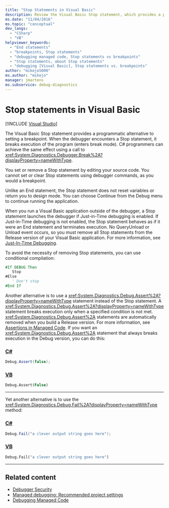 ```yaml
---
title: "Stop Statements in Visual Basic"
description: Review the Visual Basic Stop statement, which provides a programmatic alternative to setting a breakpoint in Visual Studio.
ms.date: "11/04/2016"
ms.topic: "conceptual"
dev_langs:
  - "CSharp"
  - "VB"
helpviewer_keywords:
  - "End statements"
  - "breakpoints, Stop statements"
  - "debugging managed code, Stop statements vs breakpoints"
  - "Stop statements, about Stop statements"
  - "debugging [Visual Basic], Stop statements vs. breakpoints"
author: "mikejo5000"
ms.author: "mikejo"
manager: jmartens
ms.subservice: debug-diagnostics
---
```

# Stop statements in Visual Basic

 [!INCLUDE [Visual Studio](~/includes/applies-to-version/vs-windows-only.md)]

The Visual Basic Stop statement provides a programmatic alternative to setting a breakpoint. When the debugger encounters a Stop statement, it breaks execution of the program (enters break mode). C# programmers can achieve the same effect using a call to <xref:System.Diagnostics.Debugger.Break%2A?displayProperty=nameWithType>.

You set or remove a Stop statement by editing your source code. You cannot set or clear Stop statements using debugger commands, as you would a breakpoint.

Unlike an End statement, the Stop statement does not reset variables or return you to design mode. You can choose Continue from the Debug menu to continue running the application.

When you run a Visual Basic application outside of the debugger, a Stop statement launches the debugger if Just-in-Time debugging is enabled. If Just-in-Time debugging is not enabled, the Stop statement behaves as if it were an End statement and terminates execution. No QueryUnload or Unload event occurs, so you must remove all Stop statements from the Release version of your Visual Basic application. For more information, see [Just-In-Time Debugging](just-in-time-debugging-in-visual-studio.md).

 To avoid the necessity of removing Stop statements, you can use conditional compilation:

```vb
#If DEBUG Then
   Stop
#Else
   ' Don't stop
#End If
```

Another alternative is to use a <xref:System.Diagnostics.Debug.Assert%2A?displayProperty=nameWithType> statement instead of the Stop statement. A <xref:System.Diagnostics.Debug.Assert%2A?displayProperty=nameWithType> statement breaks execution only when a specified condition is not met. <xref:System.Diagnostics.Debug.Assert%2A> statements are automatically removed when you build a Release version. For more information, see [Assertions in Managed Code](assertions-in-managed-code.md). If you want an <xref:System.Diagnostics.Debug.Assert%2A> statement that always breaks execution in the Debug version, you can do this:

### [C#](#tab/csharp)
```csharp
Debug.Assert(false);
```

### [VB](#tab/vb)
```vb
Debug.Assert(False)
```
---

Yet another alternative is to use the <xref:System.Diagnostics.Debug.Fail%2A?displayProperty=nameWithType> method:

### [C#](#tab/csharp)
```csharp
Debug.Fail("a clever output string goes here");
```

### [VB](#tab/vb)
```vb
Debug.Fail("a clever output string goes here")
```
---

## Related content

- [Debugger Security](debugger-security.md)
- [Managed debugging: Recommended project settings](managed-debugging-recommended-property-settings.md)
- [Debugging Managed Code](debugging-managed-code.md)
